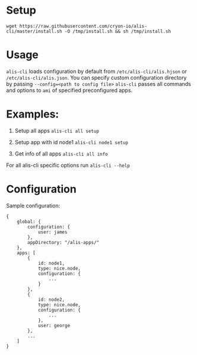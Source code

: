 # Setup

`wget https://raw.githubusercontent.com/cryon-io/alis-cli/master/install.sh -O /tmp/install.sh && sh /tmp/install.sh`

# Usage

`alis-cli` loads configuration by default from `/etc/alis-cli/alis.hjson` or `/etc/alis-cli/alis.json`. 
You can specify custom configuration directory by passing `--config=<path to config file>`
`alis-cli` passes all commands and options to `ami` of specified preconfigured apps.

# Examples:

1. Setup all apps
   `alis-cli all setup`

2. Setup app with id node1
    `alis-cli node1 setup`

3. Get info of all apps
    `alis-cli all info`

For all alis-cli specific options run `alis-cli --help`

# Configuration

Sample configuration:

```hjson
{
    global: {
        configuration: {
            user: james
        },
        appDirectory: "/alis-apps/"
    },
    apps: [
        {
            id: node1,
            type: nice.node,
            configuration: {
                ...
            }
        },
        {
            id: node2,
            type: nice.node,
            configuration: {
                ...
            },
            user: george
        },
        ...
    ]
}
```